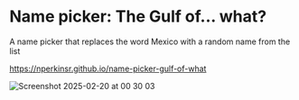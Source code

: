 # Name picker: The Gulf of... what?

A name picker that replaces the word Mexico with a random name from the list

https://nperkinsr.github.io/name-picker-gulf-of-what

![Screenshot 2025-02-20 at 00 30 03](https://github.com/user-attachments/assets/e0aefbe5-4c76-4bfc-8fcf-6eea14571fcc)
